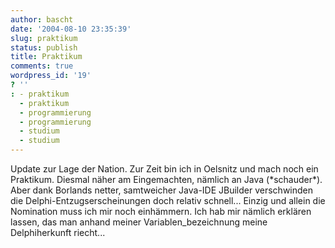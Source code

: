 ```yaml
---
author: bascht
date: '2004-08-10 23:35:39'
slug: praktikum
status: publish
title: Praktikum
comments: true
wordpress_id: '19'
? ''
: - praktikum
  - praktikum
  - programmierung
  - programmierung
  - studium
  - studium
---
```


Update zur Lage der Nation. Zur Zeit bin ich in Oelsnitz und mach
noch ein Praktikum. Diesmal näher am Eingemachten, nämlich an Java
(\*schauder\*). Aber dank Borlands netter, samtweicher Java-IDE
JBuilder verschwinden die Delphi-Entzugserscheinungen doch relativ
schnell... Einzig und allein die Nomination muss ich mir noch
einhämmern. Ich hab mir nämlich erklären lassen, das man anhand
meiner Variablen\_bezeichnung meine Delphiherkunft riecht...


